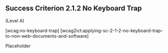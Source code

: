 ## Success Criterion 2.1.2 No Keyboard Trap

(Level A)

[wcag:no-keyboard-trap]
[wcag2ict:applying-sc-2-1-2-no-keyboard-trap-to-non-web-documents-and-software]

Placeholder
